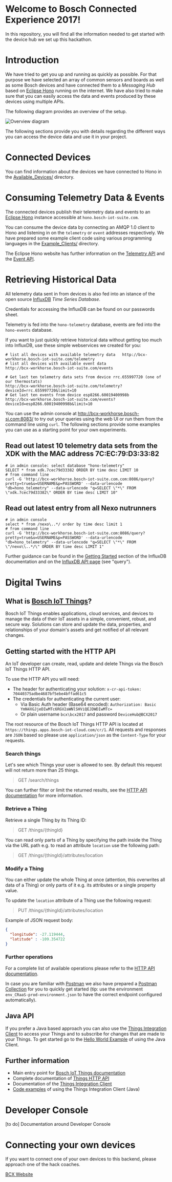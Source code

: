 # Welcome to Bosch Connected Experience 2017!

In this repository, you will find all the information needed to get started with the device hub we set up this hackathon.

# Introduction

We have tried to get you up and running as quickly as possible. For that purpose we have selected an array of common sensors and boards as well as some Bosch devices and have connected them to a *Messaging Hub* based on [Eclipse Hono](https://www.eclipse.org/hono) running on the internet. We have also tried to make sure that you can easily access the data and events produced by these devices using multiple APIs.

The following diagram provides an overview of the setup.

![Overview diagram](Overview.png "Overview diagram")

The following sections provide you with details regarding the different ways you can access the device data and use it in your project.

# Connected Devices

You can find information about the devices we have connected to Hono in the [Available_Devices/](Available_Devices/) directory.

# Consuming Telemetry Data & Events

The connected devices publish their telemetry data and events to an [Eclipse Hono](https://www.eclipse.org/hono/) instance accessible at `hono.bosch-iot-suite.com`.

You can consume the device data by connecting an AMQP 1.0 client to Hono and listening in on the `telemetry` or `event` addresses respectively. We have prepared some example client code using various programming languages in the [Example_Clients/](Example_Clients/) directory.

The Eclipse Hono website has further information on the [Telemetry API](https://www.eclipse.org/hono/api/Telemetry-API/) and the [Event API](https://www.eclipse.org/hono/api/Event-API/).

# Retrieving Historical Data

All telemetry data sent in from devices is also fed into an istance of the open source [InfluxDB](https://github.com/influxdata/influxdb) *Time Series Database*.
 
Credentials for accessing the InfluxDB can be found on our passwords sheet.

Telemetry is fed into the `hono-telemetry` database, events are fed into the `hono-events` database.

If you want to just quickly retrieve historical data without getting too much into InfluxDB, use these simple webservices we created for you:

```
# list all devices with available telemetry data   http://bcx-workhorse.bosch-iot-suite.com/telemetry
# list all devices with available event data
http://bcx-workhorse.bosch-iot-suite.com/events      

# Get last ten telemetry data sets from device rrc.655997720 (one of our thermostats)
http://bcx-workhorse.bosch-iot-suite.com/telemetry?deviceId=rrc.655997720&limit=10
# Get last ten events from device esp8266.60019400998b
http://bcx-workhorse.bosch-iot-suite.com/events?deviceId=esp8266.60019400998b&limit=10

```



You can use the admin console at http://bcx-workhorse.bosch-si.com:8083/ to try out your queries using the web UI
or run them from the command line using `curl`. The following sections provide some examples you can use as a starting point for your own experiments.

## Read out latest 10 telemetry data sets from the XDK with the MAC address 7C:EC:79:D3:33:82

```
# in admin console: select database "hono-telemetry"
SELECT * from xdk.7cec79d33382 ORDER BY time desc LIMIT 10
# from command line
curl -G 'http://bcx-workhorse.bosch-iot-suite.com.com:8086/query?pretty=true&u=USERNAME&p=PASSWORD' --data-urlencode "db=hono_telemetry" --data-urlencode "q=SELECT \"*\" FROM \"xdk.7cec79d33382\" ORDER BY time desc LIMIT 10"
````

## Read out latest entry from all Nexo nutrunners

```
# in admin console
select * from /nexo\..*/ order by time desc limit 1
# from command line
curl -G 'http://bcx-workhorse.bosch-iot-suite.com:8086/query?pretty=true&u=USERNAME&p=PASSWORD' --data-urlencode "db=hono_telemetry" --data-urlencode "q=SELECT \"*\" FROM \"/nexo\\..*/\" ORDER BY time desc LIMIT 1"
````

Further guidance can be found in the [Getting Started](https://docs.influxdata.com/influxdb/v1.2/introduction/getting_started/) section of the InfluxDB documentation and on the [InfluxDB API page](https://docs.influxdata.com/influxdb/v1.2/tools/api/) (see "query").



# Digital Twins

## What is [Bosch IoT Things](https://things.apps.bosch-iot-cloud.com/)?

Bosch IoT Things enables applications, cloud services, and devices to manage the data of their IoT assets in a simple, convenient, robust, and secure way. Solutions can store and update the data, properties, and relationships of your domain's assets and get notified of all relevant changes.

## Getting started with the HTTP API

An IoT developer can create, read, update and delete Things via the Bosch IoT Things HTTP API. 

To use the HTTP API you will need:

 * The header for authenticating your solution: ``x-cr-api-token: 70440375adbe4687bf5ebe4bffad61c5``
 * The credentials for authenticating the current user: 
   * Via Basic Auth header (Base64 encoded): ``Authorization: Basic YmN4XGJjeDIwMTc6RGV2aWNlSHViQEJDWDIwMTc=``
   * Or plain username ``bcx\bcx2017`` and password ``DeviceHub@BCX2017``

The root resource of the Bosch IoT Things HTTP API is located at ``https://things.apps.bosch-iot-cloud.com/cr/1``.
All requests and responses are ``JSON`` based so please use ``application/json`` as the ``Content-Type`` for your 
requests.

### Search things
Let's see which Things your user is allowed to see. By default this request will not return more than 25 things.

> GET /search/things

You can further filter or limit the returned results, see the 
[HTTP API documentation](https://things.apps.bosch-iot-cloud.com/documentation/rest/#) for more information.

### Retrieve a Thing
Retrieve a single Thing by its Thing ID:

> GET /things/{thingId}

You can read only parts of a Thing by specifying the path inside the Thing via the URL path e.g. to read an 
attribute ``location`` use the following path:

> GET /things/{thingId}/attributes/location

### Modify a Thing

You can either update the whole Thing at once (attention, this overwrites all data of a Thing) or only parts of it 
e.g. its attributes or a single property value. 

To update the ``location`` attribute of a Thing use the following request:
> PUT /things/{thingId}/attributes/location

Example of JSON request body:
```json
{
  "longitude": -27.119444,
  "latitude" : -109.354722
}
```
### Further operations

For a complete list of available operations please refer to the 
[HTTP API documentation](https://things.apps.bosch-iot-cloud.com/documentation/rest/#).

In case you are familiar with [Postman](https://www.getpostman.com/) we also have prepared a 
[Postman Collection](https://github.com/bsinno/iot-things-examples/tree/master/postman-collection)
for you to quickly get started (tip: use the environment ``env_CRaaS-prod-environment.json`` to have the correct 
endpoint configured automatically).

## Java API

If you prefer a Java based approach you can also use the 
[Things Integration Client](https://cr.apps.bosch-iot-cloud.com/dokuwiki/doku.php?id=005_dev_guide:005_java_api:005_java_api) 
to access your Things and to subscribe for changes that are made to your Things.
To get started go to the 
[Hello World Example](https://things.apps.bosch-iot-cloud.com/dokuwiki/doku.php?id=005_dev_guide:tutorial:000_hello_world)
of using the Java Client.

## Further information
* Main entry point for 
[Bosch IoT Things documentation](https://things.apps.bosch-iot-cloud.com/dokuwiki/doku.php?id=start)
* Complete documentation of [Things HTTP API](https://cr.apps.bosch-iot-cloud.com/documentation/rest/#)
* Documentation of the 
[Things Integration Client](https://cr.apps.bosch-iot-cloud.com/dokuwiki/doku.php?id=005_dev_guide:005_java_api:005_java_api)
* [Code examples](https://github.com/bsinno/iot-things-examples) of using the Things Integration Client (Java)

# Developer Console

[to do] Documentation around Developer Console

# Connecting your own devices

If you want to connect one of your own devices to this backend, please approach one of the hack coaches.


[BCX Website](http://bcw.bosch-si.com/berlin/bcw-hackathon/) 
